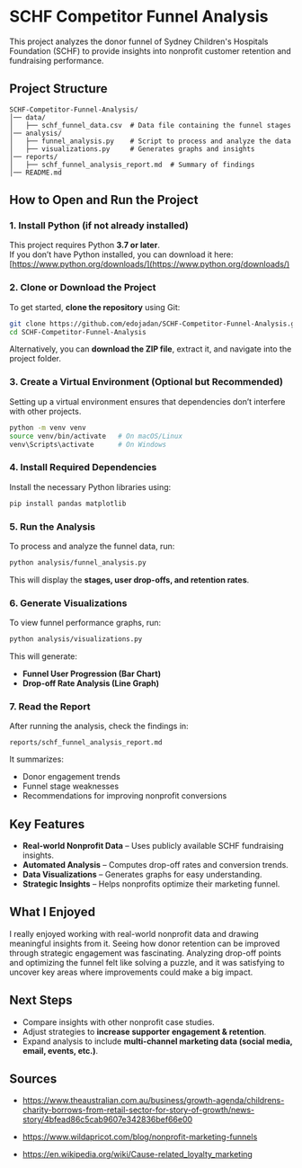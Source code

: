 # SCHF Competitor Funnel Analysis

This project analyzes the donor funnel of Sydney Children's Hospitals Foundation (SCHF) to provide insights into nonprofit customer retention and fundraising performance.

## Project Structure

```
SCHF-Competitor-Funnel-Analysis/
│── data/
│   ├── schf_funnel_data.csv  # Data file containing the funnel stages
│── analysis/
│   ├── funnel_analysis.py    # Script to process and analyze the data
│   ├── visualizations.py     # Generates graphs and insights
│── reports/
│   ├── schf_funnel_analysis_report.md  # Summary of findings
│── README.md
```

## How to Open and Run the Project

### 1. Install Python (if not already installed)
This project requires Python **3.7 or later**.  
If you don’t have Python installed, you can download it here:  
[https://www.python.org/downloads/](https://www.python.org/downloads/)

### 2. Clone or Download the Project
To get started, **clone the repository** using Git:
```sh
git clone https://github.com/edojadan/SCHF-Competitor-Funnel-Analysis.git
cd SCHF-Competitor-Funnel-Analysis
```
Alternatively, you can **download the ZIP file**, extract it, and navigate into the project folder.

### 3. Create a Virtual Environment (Optional but Recommended)
Setting up a virtual environment ensures that dependencies don’t interfere with other projects.
```sh
python -m venv venv
source venv/bin/activate   # On macOS/Linux
venv\Scripts\activate      # On Windows
```

### 4. Install Required Dependencies
Install the necessary Python libraries using:
```sh
pip install pandas matplotlib
```

### 5. Run the Analysis
To process and analyze the funnel data, run:
```sh
python analysis/funnel_analysis.py
```
This will display the **stages, user drop-offs, and retention rates**.

### 6. Generate Visualizations
To view funnel performance graphs, run:
```sh
python analysis/visualizations.py
```
This will generate:
- **Funnel User Progression (Bar Chart)**
- **Drop-off Rate Analysis (Line Graph)**

### 7. Read the Report
After running the analysis, check the findings in:
```
reports/schf_funnel_analysis_report.md
```
It summarizes:
- Donor engagement trends
- Funnel stage weaknesses
- Recommendations for improving nonprofit conversions

## Key Features
- **Real-world Nonprofit Data** – Uses publicly available SCHF fundraising insights.  
- **Automated Analysis** – Computes drop-off rates and conversion trends.  
- **Data Visualizations** – Generates graphs for easy understanding.  
- **Strategic Insights** – Helps nonprofits optimize their marketing funnel.

## What I Enjoyed
I really enjoyed working with real-world nonprofit data and drawing meaningful insights from it. Seeing how donor retention can be improved through strategic engagement was fascinating. Analyzing drop-off points and optimizing the funnel felt like solving a puzzle, and it was satisfying to uncover key areas where improvements could make a big impact.

## Next Steps
- Compare insights with other nonprofit case studies.  
- Adjust strategies to **increase supporter engagement & retention**.  
- Expand analysis to include **multi-channel marketing data (social media, email, events, etc.)**.

## Sources

- https://www.theaustralian.com.au/business/growth-agenda/childrens-charity-borrows-from-retail-sector-for-story-of-growth/news-story/4bfead86c5cab9607e342836bef66e00

- https://www.wildapricot.com/blog/nonprofit-marketing-funnels

- https://en.wikipedia.org/wiki/Cause-related_loyalty_marketing